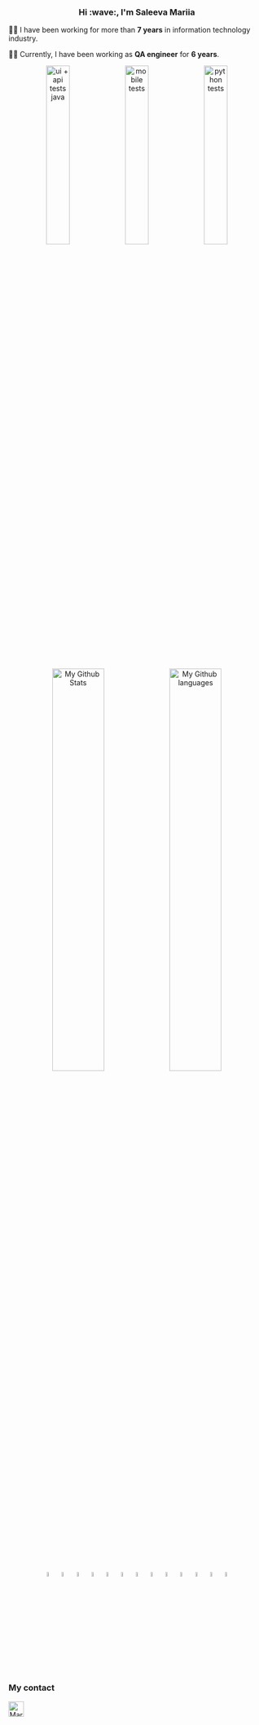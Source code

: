 <h3 align='center'> Hi :wave:, I'm Saleeva Mariia </h3>

:woman_technologist: I have been working for more than **7 years** in information technology industry.

:female_detective: Currently, I have been working as **QA engineer** for **6 years**.

<p align="center">
  <a href="https://github.com/SaleevaMariia/demowebshop_Tests_UI_API"><img title="UI + API automated tests" width="30%" src="https://denvercoder1-github-readme-stats.vercel.app/api/pin/?username=SaleevaMariia&repo=demowebshop_Tests_UI_API&theme=buefy&border_color=9152C0&title_color=9152C0&text_color=20793B&icon_color=9152C0&show_icons=false" alt="ui + api tests java"   ></a> 
    <a href="https://github.com/SaleevaMariia/habit_tracker_mobile_tests"><img title="Mobile tests with Appium + Selenide" width="30%" src="https://denvercoder1-github-readme-stats.vercel.app/api/pin/?username=SaleevaMariia&repo=habit_tracker_mobile_tests&theme=buefy&border_color=9152C0&title_color=9152C0&text_color=20793B&icon_color=9152C0&show_icons=false" alt="mobile tests"  ></a>
  <a href="https://github.com/SaleevaMariia/selenium_python_course_project"><img title="Mobile tests with Appium" width="30%" src="https://denvercoder1-github-readme-stats.vercel.app/api/pin/?username=SaleevaMariia&repo=selenium_python_course_project&theme=buefy&border_color=9152C0&title_color=9152C0&text_color=20793B&icon_color=9152C0&show_icons=false" alt="python tests" ></a>
    </p>
<p align="center">
<a><img width="45%"   alt="My Github Stats" src="https://github-readme-stats.vercel.app/api?username=SaleevaMariia&show_icons=true&line_height=20&icon_color=1CC074&include_all_commits=true&theme=buefy&hide_border=true"/></a>
<a><img width="45%"  alt="My Github languages" src="https://github-readme-stats.vercel.app/api/top-langs/?username=SaleevaMariia&layout=compact"/></a>
</p>
<p  align="center"

<code><img width="5%" title="IntelliJ IDEA" src="https://starchenkov.pro/qa-guru/img/skills/Intelij_IDEA.svg"></code>
<code><img width="5%" title="Java" src="https://starchenkov.pro/qa-guru/img/skills/Java.svg"></code>
<code><img width="5%" title="Selenium" src="https://starchenkov.pro/qa-guru/img/skills/Selenium.svg"></code>
<code><img width="5%" title="Selenide" src="https://starchenkov.pro/qa-guru/img/skills/Selenide.svg"></code>
<code><img width="5%" title="Allure Report" src="https://starchenkov.pro/qa-guru/img/skills/Allure_Report.svg"></code>
<code><img width="5%" title="Allure TestOps" src="https://starchenkov.pro/qa-guru/img/skills/Allure_EE.svg"></code>
<code><img width="5%" title="Gradle" src="https://starchenkov.pro/qa-guru/img/skills/Gradle.svg"></code>
<code><img width="5%" title="JUnit5" src="https://starchenkov.pro/qa-guru/img/skills/JUnit5.svg"></code>
<code><img width="5%" title="Github" src="https://starchenkov.pro/qa-guru/img/skills/Github.svg"></code>
<code><img width="5%" title="Jenkins" src="https://starchenkov.pro/qa-guru/img/skills/Jenkins.svg"></code>
<code><img width="5%" title="Rest-Assured" src="https://starchenkov.pro/qa-guru/img/skills/Rest-Assured.svg"></code>
<code><img width="5%" title="Appium" src="https://starchenkov.pro/qa-guru/img/skills/Appium.svg"></code>
<code><img width="5%" title="Browserstack" src="https://starchenkov.pro/qa-guru/img/skills/Browserstack.svg"></code>

</p>

### My contact
<a href="https://t.me/MariiaSaleeva" target="blank"><img align="center" src="https://www.vectorlogo.zone/logos/telegram/telegram-icon.svg" alt="MariiaSaleeva" height="30" width="30" /></a>

<!--
**SaleevaMariia/SaleevaMariia** is a ✨ _special_ ✨ repository because its `README.md` (this file) appears on your GitHub profile.

Here are some ideas to get you started:

- 🔭 I’m currently working on ...
- 🌱 I’m currently learning ...
- 👯 I’m looking to collaborate on ...
- 🤔 I’m looking for help with ...
- 💬 Ask me about ...
- 📫 How to reach me: ...
- 😄 Pronouns: ...
- ⚡ Fun fact: ...
-->
